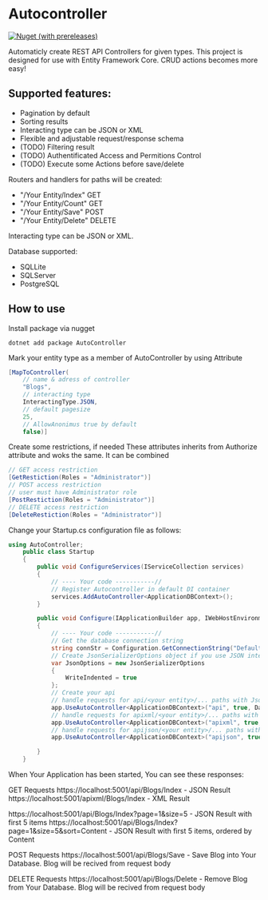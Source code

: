 # Autocontroller
<a href="https://www.nuget.org/packages/AutoController">
    <img alt="Nuget (with prereleases)" src="https://img.shields.io/nuget/vpre/Autocontroller">
</a>

Automaticly create REST API Controllers for given types.
This project is designed for use with Entity Framework Core.
CRUD actions becomes more easy!

## Supported features:

<ul>
<li>Pagination by default</li>
<li>Sorting results</li>
<li>Interacting type can be JSON or XML</li>
<li>Flexible and adjustable request/response schema</li>
<li>(TODO) Filtering result</li>
<li>(TODO) Authentificated Access and Permitions Control</li>
<li>(TODO) Execute some Actions before save/delete</li>
</ul>

Routers and handlers for paths will be created:
<ul>
<li>"/Your Entity/Index" GET</li>
<li>"/Your Entity/Count" GET</li>
<li>"/Your Entity/Save" POST</li>
<li>"/Your Entity/Delete" DELETE</li>
</ul>
Interacting type can be JSON or XML.

Database supported:
<ul>
<li>SQLLite</li>
<li>SQLServer</li>
<li>PostgreSQL</li>
</ul>

## How to use
Install package via nugget
```
dotnet add package AutoController
```
Mark your entity type as a member of AutoController by using Attribute
```cs
[MapToController(
    // name & adress of controller
    "Blogs",
    // interacting type
    InteractingType.JSON,
    // default pagesize
    25,
    // AllowAnonimus true by default
    false)]
```
Create some restrictions, if needed
These attributes inherits from Authorize attribute and woks the same.
It can be combined
```cs
// GET access restriction
[GetRestiction(Roles = "Administrator")]
// POST access restriction
// user must have Administrator role
[PostRestiction(Roles = "Administrator")]
// DELETE access restriction
[DeleteRestiction(Roles = "Administrator")]
```

Change your Startup.cs configuration file as follows:
```cs
using AutoController;
    public class Startup
    {
        public void ConfigureServices(IServiceCollection services)
        {
            // ---- Your code -----------//
            // Register Autocontroller in default DI container
            services.AddAutoController<ApplicationDBContext>();
        }

        public void Configure(IApplicationBuilder app, IWebHostEnvironment env)
        {
            // ---- Your code -----------//
            // Get the database connection string
            string connStr = Configuration.GetConnectionString("DefaultConnection");
            // Create JsonSerializerOptions object if you use JSON interacting method
            var JsonOptions = new JsonSerializerOptions
            {
                WriteIndented = true
            };
            // Create your api
            // handle requests for api/<your entity>/... paths with Json
            app.UseAutoController<ApplicationDBContext>("api", true, DatabaseTypes.SQLite, connStr, InteractingType.JSON, JsonOptions);
            // handle requests for apixml/<your entity>/... paths with XML
            app.UseAutoController<ApplicationDBContext>("apixml", true, DatabaseTypes.SQLite, connStr, InteractingType.XML);
            // handle requests for apijson/<your entity>/... paths with Json
            app.UseAutoController<ApplicationDBContext>("apijson", true, DatabaseTypes.SQLite, connStr, null, JsonOptions);

        }
    }
```
When Your Application has been started, You can see these responses:

GET Requests
https://localhost:5001/api/Blogs/Index - JSON Result
https://localhost:5001/apixml/Blogs/Index - XML Result

https://localhost:5001/api/Blogs/Index?page=1&size=5 - JSON Result with first 5 items
https://localhost:5001/api/Blogs/Index?page=1&size=5&sort=Content - JSON Result with first 5 items, ordered by Content

POST Requests
https://localhost:5001/api/Blogs/Save - Save Blog into Your Database. Blog will be recived from request body

DELETE Requests
https://localhost:5001/api/Blogs/Delete - Remove Blog from Your Database. Blog will be recived from request body


